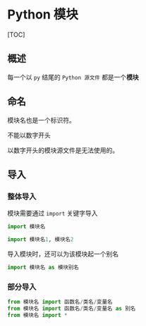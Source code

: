 # Python 模块

[TOC]

## 概述

每一个以 `py` 结尾的 `Python 源文件` 都是一个**模块**

## 命名

模块名也是一个标识符。

不能以数字开头


以数字开头的模块源文件是无法使用的。

## 导入

### 整体导入

模块需要通过 `import` 关键字导入

```Python
import 模块名

import 模块名1, 模块名2
```

导入模块时，还可以为该模块起一个别名

```Python
import 模块名 as 模块别名
```

### 部分导入

```python
from 模块名 import 函数名/类名/变量名
from 模块名 import 函数名/类名/变量名 as 别名
from 模块名 import *
```

